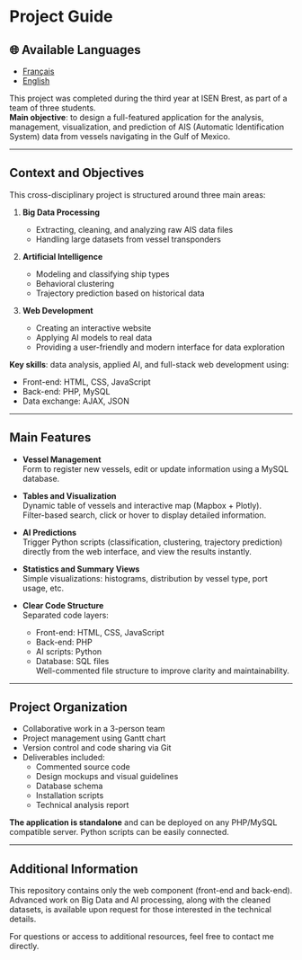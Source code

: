 # Project Guide
## 🌐 Available Languages
- [Français](Guide.md)
- [English](Guide_EN.md)

This project was completed during the third year at ISEN Brest, as part of a team of three students.  
**Main objective**: to design a full-featured application for the analysis, management, visualization, and prediction of AIS (Automatic Identification System) data from vessels navigating in the Gulf of Mexico.

---

## Context and Objectives

This cross-disciplinary project is structured around three main areas:

1. **Big Data Processing**  
   - Extracting, cleaning, and analyzing raw AIS data files  
   - Handling large datasets from vessel transponders

2. **Artificial Intelligence**  
   - Modeling and classifying ship types  
   - Behavioral clustering  
   - Trajectory prediction based on historical data

3. **Web Development**  
   - Creating an interactive website  
   - Applying AI models to real data  
   - Providing a user-friendly and modern interface for data exploration

**Key skills**: data analysis, applied AI, and full-stack web development using:  
- Front-end: HTML, CSS, JavaScript  
- Back-end: PHP, MySQL  
- Data exchange: AJAX, JSON

---

## Main Features

- **Vessel Management**  
  Form to register new vessels, edit or update information using a MySQL database.

- **Tables and Visualization**  
  Dynamic table of vessels and interactive map (Mapbox + Plotly).  
  Filter-based search, click or hover to display detailed information.

- **AI Predictions**  
  Trigger Python scripts (classification, clustering, trajectory prediction) directly from the web interface, and view the results instantly.

- **Statistics and Summary Views**  
  Simple visualizations: histograms, distribution by vessel type, port usage, etc.

- **Clear Code Structure**  
  Separated code layers:  
  - Front-end: HTML, CSS, JavaScript  
  - Back-end: PHP  
  - AI scripts: Python  
  - Database: SQL files  
  Well-commented file structure to improve clarity and maintainability.

---

## Project Organization

- Collaborative work in a 3-person team  
- Project management using Gantt chart  
- Version control and code sharing via Git  
- Deliverables included:  
  - Commented source code  
  - Design mockups and visual guidelines  
  - Database schema  
  - Installation scripts  
  - Technical analysis report

**The application is standalone** and can be deployed on any PHP/MySQL compatible server. Python scripts can be easily connected.

---

## Additional Information

This repository contains only the web component (front-end and back-end).  
Advanced work on Big Data and AI processing, along with the cleaned datasets, is available upon request for those interested in the technical details.

For questions or access to additional resources, feel free to contact me directly.

